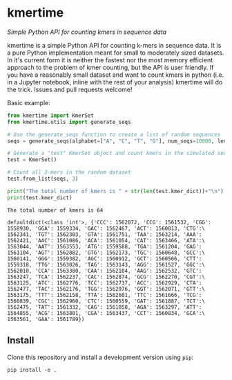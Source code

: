 # kmertime

*Simple Python API for counting kmers in sequence data*

kmertime is a simple Python API for counting k-mers in sequence data. It is a pure Python implementation meant for small to moderately sized datasets. In it's current form it is neither the fastest nor the most memory efficient approach to the problem of kmer counting, but the API is user friendly. If you have a reasonably small dataset and want to count kmers in python (i.e. in a Jupyter notebook, inline with the rest of your analysis) kmertime will do the trick. Issues and pull requests welcome! 


Basic example:

```python
from kmertime import KmerSet
from kmertime.utils import generate_seqs

# Use the generate_seqs function to create a list of random sequences
seqs = generate_seqs(alphabet=["A", "C", "T", "G"], num_seqs=10000, length=10000)

# Generate a "test" KmerSet object and count kmers in the simulated sequence data
test = KmerSet()

# Count all 3-mers in the random dataset
test.from_list(seqs, 3)

print("The total number of kmers is " + str(len(test.kmer_dict))+"\n")
print(test.kmer_dict)
```

```
The total number of kmers is 64

defaultdict(<class 'int'>, {'CCC': 1562072, 'CCG': 1561532, 'CGG': 1558930, 'GGA': 1559334, 'GAC': 1562467, 'ACT': 1560813, 'CTG':\ 1562341, 'TGT': 1562303, 'GTA': 1561751, 'TAA': 1563214, 'AAA': 1562421, 'AAC': 1561086, 'ACA': 1561054, 'CAT': 1563466, 'ATA':\ 1563044, 'AAT': 1563553, 'ATG': 1559588, 'TGA': 1561204, 'GAG': 1561104, 'AGT': 1562882, 'GTG': 1562173, 'TGC': 1560648, 'GCC':\ 1560141, 'GGG': 1559382, 'AGC': 1560912, 'GCT': 1560566, 'CTT': 1559318, 'TTG': 1563026, 'TAG': 1563143, 'AGG': 1561527, 'GGC':\ 1562010, 'CCA': 1563380, 'CAA': 1562104, 'AAG': 1562532, 'GTC': 1563247, 'TCA': 1562237, 'CAC': 1562874, 'GCG': 1562270, 'CGT':\ 1563125, 'ATC': 1562776, 'TCC': 1562737, 'ACC': 1562929, 'CTA': 1562477, 'TAC': 1562176, 'TGG': 1562976, 'GGT': 1562071, 'GTT':\ 1563175, 'TTT': 1562158, 'TTA': 1562601, 'TTC': 1561666, 'TCG': 1560839, 'CGC': 1562960, 'CTC': 1560559, 'GAT': 1561887, 'TCT':\ 1562475, 'TAT': 1561332, 'CAG': 1561858, 'AGA': 1563297, 'ATT': 1564855, 'ACG': 1563801, 'CGA': 1563437, 'CCT': 1560834, 'GCA':\ 1563561, 'GAA': 1561789})
```

## Install

Clone this repository and install a development version using `pip`:
```
pip install -e .
```
